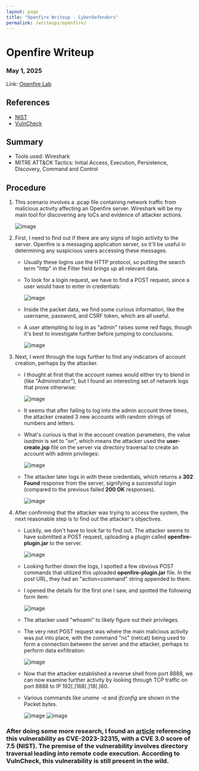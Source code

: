 ```yaml
---
layout: page
title: "Openfire Writeup - CyberDefenders"
permalink: /writeups/openfire/
---
```


# Openfire Writeup
### May 1, 2025
Link: [Openfire Lab](https://cyberdefenders.org/blueteam-ctf-challenges/openfire/)

## References
- [NIST](https://nvd.nist.gov/vuln/detail/cve-2023-32315)
- [VulnCheck](https://vulncheck.com/blog/openfire-cve-2023-32315)

## Summary
- Tools used: Wireshark
- MITRE ATT&CK Tactics: Initial Access, Execution, Persistence, Discovery, Command and Control

## Procedure
1. This scenario involves a .pcap file containing network traffic from malicious activity affecting an Openfire server. Wireshark will be my main tool for discovering any IoCs and evidence of attacker actions.

   ![image](https://github.com/user-attachments/assets/9b1d4df6-0544-45ee-8937-cdcdf5c9c537)

2. First, I need to find out if there are any signs of login activity to the server. Openfire is a messaging application server, so it'll be useful in determining any suspicious users accessing these messages.
   - Usually these logins use the HTTP protocol, so putting the search term "http" in the Filter field brings up all relevant data.
   - To look for a login request, we have to find a POST request, since a user would have to enter in credentials:

     ![image](https://github.com/user-attachments/assets/4c6185b0-d208-4abb-9ea8-4eee7e5061b3)

   - Inside the packet data, we find some curious information, like the username, password, and CSRF token, which are all useful.
   - A user attempting to log in as "admin" raises some red flags, though it's best to investigate further before jumping to conclusions.
  
     ![image](https://github.com/user-attachments/assets/abf6cc62-dca7-47e9-bab9-8229927e3c8e)

3. Next, I went through the logs further to find any indicators of account creation, perhaps by the attacker.
   - I thought at first that the account names would either try to blend in (like "Administrator"), but I found an interesting set of network logs that prove otherwise:
  
     ![image](https://github.com/user-attachments/assets/444443a2-7c67-49b5-a7ac-a092aadea8fd)

   - It seems that after failing to log into the admin account three times, the attacker created 3 new accounts with random strings of numbers and letters.
   - What's curious is that in the account creation parameters, the value _isadmin_ is set to "on", which means the attacker used the **user-create.jsp** file on the server via directory traversal to create an account with admin privileges:
  
     ![image](https://github.com/user-attachments/assets/6cd31bc0-d4b0-4cf4-a3dd-1c7a69c2857e)

   - The attacker later logs in with these credentials, which returns a **302 Found** response from the server, signifying a successful login (compared to the previous failed **200 OK** responses).
  
     ![image](https://github.com/user-attachments/assets/e1476333-9708-4cd4-b209-74f76dc0a78c)

4. After confirming that the attacker was trying to access the system, the next reasonable step is to find out the attacker's objectives.
   - Luckily, we don't have to look far to find out. The attacker seems to have submitted a POST request, uploading a plugin called **openfire-plugin.jar** to the server.
  
     ![image](https://github.com/user-attachments/assets/0176a5ca-c9b1-4c90-9475-07f20de5f748)

   - Looking further down the logs, I spotted a few obvious POST commands that utilized this uploaded **openfire-plugin.jar** file. In the post URL, they had an "action=command" string appended to them.
   - I opened the details for the first one I saw, and spotted the following form item:
  
     ![image](https://github.com/user-attachments/assets/0db23996-06fc-420e-b381-b31809c36b1f)

   - The attacker used "whoami" to likely figure out their privileges.
   - The very next POST request was where the main malicious activity was put into place, with the command "nc" (netcat) being used to form a connection between the server and the attacker, perhaps to perform data exfiltration:
  
     ![image](https://github.com/user-attachments/assets/8fdac023-1a20-4ddd-a498-c6eb058628da)

   - Now that the attacker established a reverse shell from port 8888, we can now examine further activity by looking through TCP traffic on port 8888 to IP 192[.]168[.]18[.]60.
   - Various commands like _uname -a_ and _ifconfig_ are shown in the Packet bytes.
  
     ![image](https://github.com/user-attachments/assets/49083c50-3703-4444-9902-93408ab65ccd)
     ![image](https://github.com/user-attachments/assets/a939ef39-f8ff-4a61-9ac4-af79ecd2cbbb)

   
### After doing some more research, I found an [article](https://vulncheck.com/blog/openfire-cve-2023-32315) referencing this vulnerability as CVE-2023-32315, with a CVE 3.0 score of 7.5 (NIST). The premise of the vulnerability involves directory traversal leading into remote code execution. According to VulnCheck, this vulnerability is still present in the wild.
